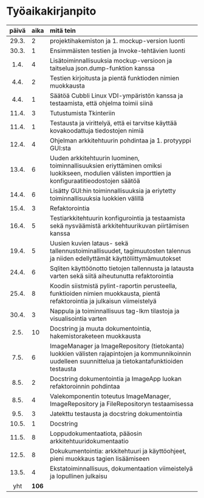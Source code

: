 # Työaikakirjanpito

| päivä | aika | mitä tein  |
| :----:|:-----| :-----|
| 29.3. | 2    | projektihakemiston ja 1. mockup-version luonti |
| 30.3. | 1    | Ensimmäisten testien ja Invoke-tehtävien luonti|
|  1.4. | 4    | Lisätoiminnallisuuksia mockup-versioon ja taitselua json.dump-funktion kanssa|
|  4.4. | 2    | Testien kirjoitusta ja pientä funktioden nimien muokkausta|
|  4.4. | 1    | Säätöä Cubbli Linux VDI-ympäristön kanssa ja testaamista, että ohjelma toimii siinä|
| 11.4. | 3    | Tutustumista Tkinteriin|
| 11.4. | 1    | Testausta ja virittelyä, että ei tarvitse käyttää kovakoodattuja tiedostojen nimiä|
| 12.4. | 4    | Ohjelman arkkitehtuurin pohdintaa ja 1. protyyppi GUI:sta|
| 13.4. | 6    | Uuden arkkitehtuurin luominen, toiminnallisuuksien eriyttäminen omiksi luokikseen, modulien välisten importtien ja konfiguraatitieodostojen säätöä|
| 14.4. | 6    | Lisätty GUI:hin toiminnallisuuksia ja eriytetty toiminnallisuuksia luokkien välillä|
| 15.4. | 3    | Refaktorointia |
| 16.4. | 5    | Testiarkkitehtuurin konfigurointia ja testaamista sekä nysväämistä arkkitehtuurikuvan piirtämisen kanssa|
| 19.4. | 5    | Uusien kuvien lataus- sekä tallennustoiminallisuudet, tagimuutosten talennus ja niiden edellyttämät käyttöliittymämuutokset|
| 24.4. | 6    | Sqliten käyttöönotto tietojen tallennusta ja latausta varten sekä siitä aiheutunutta refaktorointia|
| 25.4. | 8    | Koodin siistmistä pylint-raportin perusteella, funktioiden nimien muokkausta, pientä refaktorointia ja julkaisun viimeistelyä| 
| 30.4. | 3    | Nappula ja toiminnallisuus tag-lkm tilastoja ja visualisointia varten|
|  2.5. | 10   | Docstring ja muuta dokumentointia, hakemistoraketeen muokkausta| 
|  7.5. | 6    | ImageManager ja ImageRepository (tietokanta) luokkien välisten rajapintojen ja kommunnikoinnin uudelleen suunnittelua ja tietokantafunktioiden testausta|
|  8.5. | 2    | Docstring dokumentointia ja ImageApp luokan refaktoroinnin pohdintaa |
|  8.5. | 4    | Valekomponentin toteutus ImageManager, ImageRepository ja FileRepositoryn testaamisessa|
|  9.5. | 3    | Jatekttu testausta ja docstring dokumentointia|
| 10.5. | 1    | Docstring|
| 11.5. | 8    | Loppudokumentaatiota, pääosin arkkitehtuuridokumentaatio|
| 12.5. | 8    | Dokukumentointia: arkkitehtuuri ja käyttöohjeet, pieni muokkaus tagien lisäämiseen|
| 13.5. | 4    | Ekstatoiminnallisuus, dokumentaation viimeistelyä ja lopullinen julkaisu|
| yht   |**106**| | 

